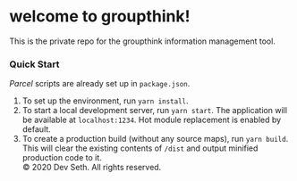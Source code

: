 # welcome to groupthink!
This is the private repo for the groupthink information management tool.  
### Quick Start
*Parcel* scripts are already set up in `package.json`. 
1. To set up the environment, run `yarn install`.
2. To start a local development server, run `yarn start`. The application will be available at `localhost:1234`. Hot module replacement is enabled by default.
3. To create a production build (without any source maps), run `yarn build`. This will clear the existing contents of `/dist` and output minified production code to it.  
© 2020 Dev Seth. All rights reserved.
